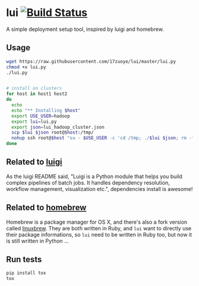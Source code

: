 lui [![Build Status](https://img.shields.io/travis/17zuoye/lui/master.svg?style=flat)](https://travis-ci.org/17zuoye/lui)
========================
A simple deployment setup tool, inspired by luigi and homebrew.


Usage
----------------------------
```bash
wget https://raw.githubusercontent.com/17zuoye/lui/master/lui.py
chmod +x lui.py
./lui.py


# install on clusters
for host in host1 host2
do
  echo
  echo "** Installing $host"
  export USE_USER=hadoop
  export lui=lui.py
  export json=lui_hadoop_cluster.json
  scp $lui $json root@$host:/tmp/
  nohup ssh root@$host "su - $USE_USER -c 'cd /tmp; ./$lui $json; rm -f $lui $json;'" &
done

```

Related to [luigi](http://github.com/spotify/luigi)
------------------------
As the luigi README said, "Luigi is a Python module that helps you build
complex pipelines of batch jobs. It handles dependency resolution,
workflow management, visualization etc.", dependencies install is
awesome!

Related to [homebrew](http://http://brew.sh/)
------------------------
Homebrew is a package manager for OS X, and there's also a fork version
called [linuxbrew](https://github.com/Homebrew/linuxbrew). They are both
written in Ruby, and `lui` want to directly use their package
informations, so `lui` need to be written in Ruby too, but now it is
still written in Python ...


Run tests
----------------------------
```bash
pip install tox
tox
```
